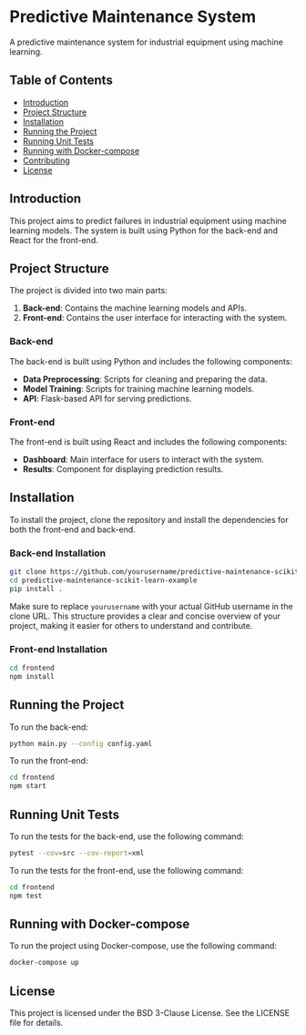 # Predictive Maintenance System

A predictive maintenance system for industrial equipment using machine learning.

## Table of Contents

- [Introduction](#introduction)
- [Project Structure](#project-structure)
- [Installation](#installation)
- [Running the Project](#running-the-project)
- [Running Unit Tests](#running-unit-tests)
- [Running with Docker-compose](#running-with-docker-compose)  <!-- Added new section to Table of Contents -->
- [Contributing](#contributing)
- [License](#license)

## Introduction

This project aims to predict failures in industrial equipment using machine learning models. The system is built using Python for the back-end and React for the front-end.

## Project Structure

The project is divided into two main parts:

1. **Back-end**: Contains the machine learning models and APIs.
2. **Front-end**: Contains the user interface for interacting with the system.

### Back-end

The back-end is built using Python and includes the following components:

- **Data Preprocessing**: Scripts for cleaning and preparing the data.
- **Model Training**: Scripts for training machine learning models.
- **API**: Flask-based API for serving predictions.

### Front-end

The front-end is built using React and includes the following components:

- **Dashboard**: Main interface for users to interact with the system.
- **Results**: Component for displaying prediction results.

## Installation

To install the project, clone the repository and install the dependencies for both the front-end and back-end.

### Back-end Installation
```sh
git clone https://github.com/yourusername/predictive-maintenance-scikit-learn-example.git
cd predictive-maintenance-scikit-learn-example
pip install .
```
Make sure to replace `yourusername` with your actual GitHub username in the clone URL. This structure provides a clear and concise overview of your project, making it easier for others to understand and contribute.

### Front-end Installation
```sh
cd frontend
npm install
```

## Running the Project

To run the back-end:
```sh
python main.py --config config.yaml
```

To run the front-end:
```sh
cd frontend
npm start
```

## Running Unit Tests

To run the tests for the back-end, use the following command:
```sh
pytest --cov=src --cov-report=xml
```

To run the tests for the front-end, use the following command:
```sh
cd frontend
npm test
```

## Running with Docker-compose

To run the project using Docker-compose, use the following command:
```sh
docker-compose up
```

## License

This project is licensed under the BSD 3-Clause License. See the LICENSE file for details.
